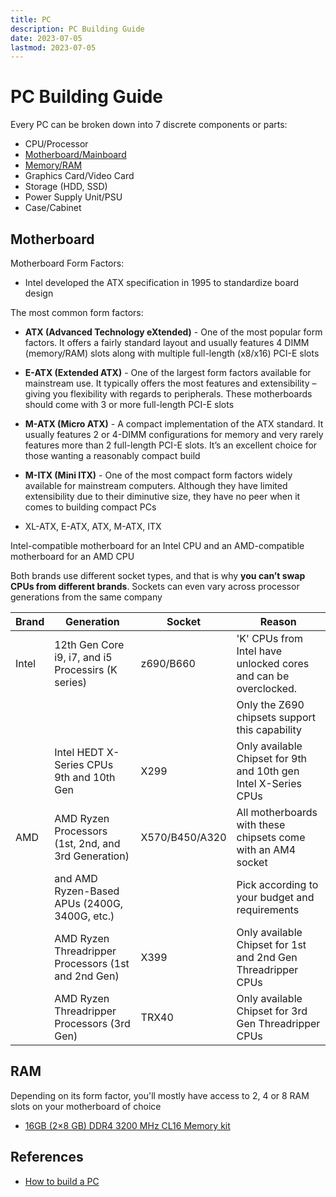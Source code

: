 ```yaml
---
title: PC
description: PC Building Guide
date: 2023-07-05
lastmod: 2023-07-05
---
```


# PC Building Guide

Every PC can be broken down into 7 discrete components or parts:

- CPU/Processor
- [Motherboard/Mainboard](#motherboard)
- [Memory/RAM](#ram)
- Graphics Card/Video Card
- Storage (HDD, SSD)
- Power Supply Unit/PSU
- Case/Cabinet

## Motherboard

Motherboard Form Factors:

- Intel developed the ATX specification in 1995 to standardize board design

The most common form factors:

- **ATX (Advanced Technology eXtended)** - One of the most popular form factors. It offers a fairly standard layout and usually features 4 DIMM (memory/RAM) slots along with multiple full-length (x8/x16) PCI-E slots

- **E-ATX (Extended ATX)** - One of the largest form factors available for mainstream use. It typically offers the most features and extensibility – giving you flexibility with regards to peripherals. These motherboards should come with 3 or more full-length PCI-E slots

- **M-ATX (Micro ATX)** - A compact implementation of the ATX standard. It usually features 2 or 4-DIMM configurations for memory and very rarely features more than 2 full-length PCI-E slots. It’s an excellent choice for those wanting a reasonably compact build

- **M-ITX (Mini ITX)** - One of the most compact form factors widely available for mainstream computers. Although they have limited extensibility due to their diminutive size, they have no peer when it comes to building compact PCs

- XL-ATX, E-ATX, ATX, M-ATX, ITX

Intel-compatible motherboard for an Intel CPU and an AMD-compatible motherboard for an AMD CPU

Both brands use different socket types, and that is why **you can’t swap CPUs from different brands**. Sockets can even vary across processor generations from the same company

| Brand | Generation                                          | Socket         | Reason                                                          |
| ----- | --------------------------------------------------- | -------------- | --------------------------------------------------------------- |
| Intel | 12th Gen Core i9, i7, and i5 Processirs (K series)  | z690/B660      | 'K' CPUs from Intel have unlocked cores and can be overclocked. |
|       |                                                     |                | Only the Z690 chipsets support this capability                  |
|       | Intel HEDT X-Series CPUs 9th and 10th Gen           | X299           | Only available Chipset for 9th and 10th gen Intel X-Series CPUs |
| AMD   | AMD Ryzen Processors (1st, 2nd, and 3rd Generation) | X570/B450/A320 | All motherboards with these chipsets come with an AM4 socket    |
|       | and AMD Ryzen-Based APUs (2400G, 3400G, etc.)       |                | Pick according to your budget and requirements                  |
|       | AMD Ryzen Threadripper Processors (1st and 2nd Gen) | X399           | Only available Chipset for 1st and 2nd Gen Threadripper CPUs    |
|       | AMD Ryzen Threadripper Processors (3rd Gen)         | TRX40          | Only available Chipset for 3rd Gen Threadripper CPUs            |

## RAM

Depending on its form factor, you'll mostly have access to 2, 4 or 8 RAM slots on your motherboard of choice

- [16GB (2×8 GB) DDR4 3200 MHz CL16 Memory kit](https://www.amazon.com/Corsair-Vengeance-3200MHz-Desktop-Memory/dp/B0143UM4TC?tag=cgdirector-20&linkCode=osi&creativeASIN=B0143UM4TC)

## References

- [How to build a PC](https://www.cgdirector.com/how-to-build-a-pc/)
